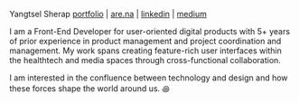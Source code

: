 Yangtsel Sherap [portfolio](https://ysherap-portfolio.vercel.app/) | [are.na](https://www.are.na/yangtsel-sherap) | [linkedin](https://www.are.na/yangtsel-sherap) | [medium](https://medium.com/@ysherap) 

I am a Front-End Developer for user-oriented digital products with 5+ years of prior experience in product management and project coordination and management. My work spans creating feature-rich user interfaces within the healthtech and media spaces through cross-functional collaboration. 

I am interested in the confluence between technology and design and how these forces shape the world around us.
꩜

